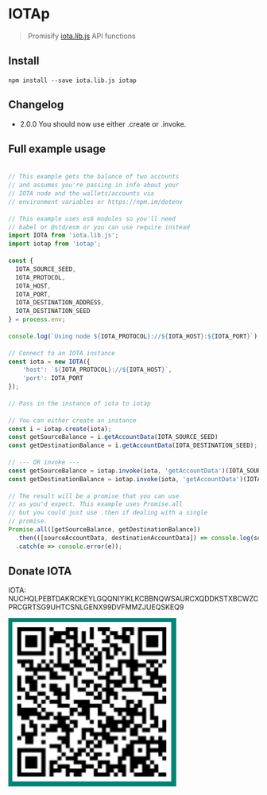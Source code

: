 # IOTAp

> Promisify [iota.lib.js](https://github.com/iotaledger/iota.lib.js/) API functions

## Install

```
npm install --save iota.lib.js iotap
```

## Changelog

- 2.0.0 You should now use either .create or .invoke.

## Full example usage

```js

// This example gets the balance of two accounts
// and assumes you're passing in info about your
// IOTA node and the wallets/accounts via
// environment variables or https://npm.im/dotenv

// This example uses es6 modules so you'll need
// babel or @std/esm or you can use require instead
import IOTA from 'iota.lib.js';
import iotap from 'iotap';

const {
  IOTA_SOURCE_SEED,
  IOTA_PROTOCOL,
  IOTA_HOST,
  IOTA_PORT,
  IOTA_DESTINATION_ADDRESS,
  IOTA_DESTINATION_SEED
} = process.env;

console.log(`Using node ${IOTA_PROTOCOL}://${IOTA_HOST}:${IOTA_PORT}`)

// Connect to an IOTA instance
const iota = new IOTA({
    'host': `${IOTA_PROTOCOL}://${IOTA_HOST}`,
    'port': IOTA_PORT
});

// Pass in the instance of iota to iotap

// You can either create an instance
const i = iotap.create(iota);
const getSourceBalance = i.getAccountData(IOTA_SOURCE_SEED)
const getDestinationBalance = i.getAccountData(IOTA_DESTINATION_SEED);

// --- OR invoke ---
const getSourceBalance = iotap.invoke(iota, 'getAccountData')(IOTA_SOURCE_SEED);
const getDestinationBalance = iotap.invoke(iota, 'getAccountData')(IOTA_DESTINATION_SEED);

// The result will be a promise that you can use
// as you'd expect. This example uses Promise.all
// but you could just use .then if dealing with a single
// promise.
Promise.all([getSourceBalance, getDestinationBalance])
  .then(([sourceAccountData, destinationAccountData]) => console.log(sourceAccountData.balance, destinationAccountData.balance))
  .catch(e => console.error(e));
```

## Donate IOTA

IOTA: NUCHQLPEBTDAKRCKEYLGQQNIYIKLKCBBNQWSAURCXQDDKSTXBCWZCPRCGRTSG9UHTCSNLGENX99DVFMMZJUEQSKEQ9

![Donate IOTA](donate.png)
